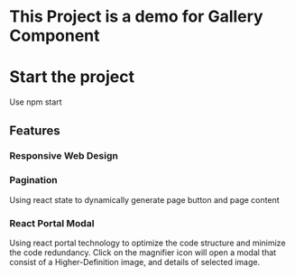# This Project is a demo for Gallery Component

# Start the project
Use npm start 

## Features
### Responsive Web Design

### Pagination
Using react state to dynamically generate page button and page content

### React Portal Modal
Using react portal technology to optimize the code structure and minimize the code redundancy.
Click on the magnifier icon will open a modal that consist of a Higher-Definition image, and details of selected image.



